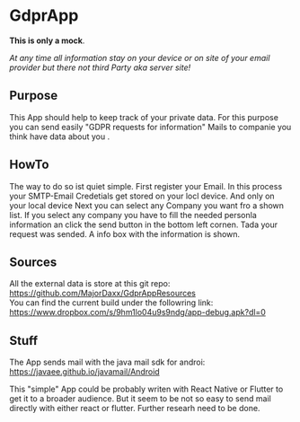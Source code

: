 # GdprApp
**This is only a mock**.

*At any time all information stay on your device or on site of your email provider but there not third Party aka server site!*
<br>
## Purpose
This App should help to keep track of your private data. 
For this purpose you can send easily "GDPR requests for information" Mails to companie you think have data about you .
<br>
## HowTo
The way to do so ist quiet simple. 
First register your Email. In this process your SMTP-Email Credetials get stored on your locl device. And only on your local device 
Next you can select any Company you want fro a shown list. 
If you select any company you have to fill the needed personla information an click the send button in the bottom left cornen. 
Tada your request was sended. A info box with the information is shown. 

## Sources
All the external data is store at this git repo: https://github.com/MajorDaxx/GdprAppResources <br>
You can find the current build under the followring link: https://www.dropbox.com/s/9hm1lo04u9s9ndg/app-debug.apk?dl=0

## Stuff

The App sends mail with the java mail sdk for androi: https://javaee.github.io/javamail/Android

This "simple" App could be probably writen with React Native or Flutter to get it to a broader audience.
But it seem to be not so easy to send mail directly with either react or flutter. Further researh need to be done. 

